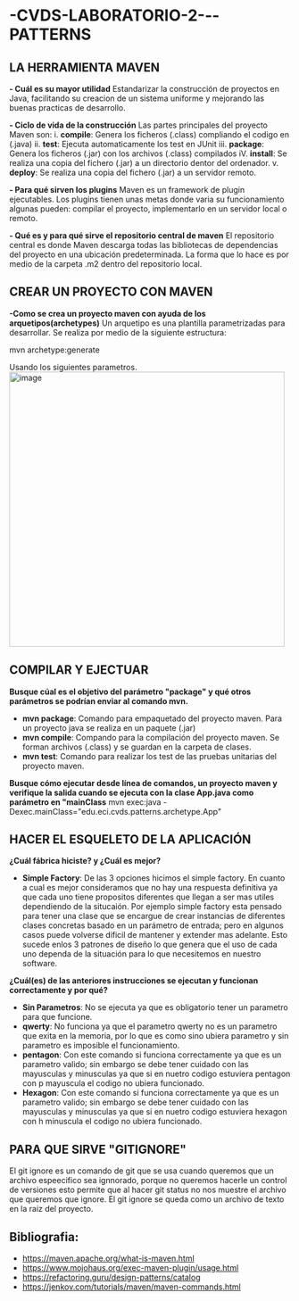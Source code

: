 # -CVDS-LABORATORIO-2---PATTERNS

## **LA HERRAMIENTA MAVEN** 

**- Cuál es su mayor utilidad**
  Estandarizar la construcción de proyectos en Java, facilitando su creacion de un sistema uniforme y mejorando las buenas practicas de desarrollo.
  
**- Ciclo de vida de la construcción**
  Las partes principales del proyecto Maven son:
  i. **compile**: Genera los ficheros (.class) compliando el codigo en (.java)
  ii. **test**: Ejecuta automaticamente los test en JUnit
  iii. **package**: Genera los ficheros (.jar) con los archivos (.class) compilados
  iV. **install**: Se realiza una copia del fichero  (.jar) a un directorio dentor del ordenador.
  v. **deploy**: Se realiza una copia del fichero (.jar) a un servidor remoto.
  
**- Para qué sirven los plugins**
  Maven es un framework de plugin ejecutables. Los plugins tienen unas metas donde varia su funcionamiento algunas pueden: compilar el proyecto, implementarlo en un servidor local o remoto. 
  
**- Qué es y para qué sirve el repositorio central de maven**
  El repositorio central es donde Maven descarga todas las bibliotecas de dependencias del proyecto en una ubicación predeterminada. La forma que lo hace es por medio de la carpeta .m2 dentro del repositorio local. 

## **CREAR UN PROYECTO CON MAVEN**

**-Como se crea un proyecto maven con ayuda de los arquetipos(archetypes)**
  Un arquetipo es una plantilla parametrizadas para desarrollar. Se realiza por medio de la siguiente estructura: 

  mvn archetype:generate

  Usando los siguientes parametros. 
  <img width="493" alt="image" src="https://github.com/Hajaku12/-CVDS-LABORATORIO-2---PATTERNS/assets/62758651/c03efb9c-7f8b-4da5-a342-86ccca39e059">

## **COMPILAR Y EJECTUAR**

**Busque cúal es el objetivo del parámetro "package" y qué otros parámetros se podrían enviar al comando mvn.**
  - **mvn package**: Comando para empaquetado del proyecto maven. Para un proyecto java se realiza en un paquete (.jar)
  - **mvn compile**: Compando para la compilación del proyecto maven. Se forman archivos (.class) y se guardan en la carpeta de clases.
  - **mvn test**: Comando para realizar los test de las pruebas unitarias del proyecto maven.

**Busque cómo ejecutar desde línea de comandos, un proyecto maven y verifique la salida cuando se ejecuta con la clase App.java como parámetro en "mainClass**
  mvn exec:java -Dexec.mainClass="edu.eci.cvds.patterns.archetype.App"

## **HACER EL ESQUELETO DE LA APLICACIÓN**

**¿Cuál fábrica hiciste? y ¿Cuál es mejor?**
  - **Simple Factory**: De las 3 opciones hicimos el simple factory. En cuanto a cual es mejor consideramos que no hay una respuesta definitiva ya que cada uno tiene propositos diferentes que llegan a ser mas utiles dependiendo de la situcaión. Por ejemplo simple factory esta pensado para tener una clase que se encargue de crear instancias de diferentes clases concretas basado en un parámetro de entrada; pero en algunos casos puede volverse dificil de mantener y extender mas adelante. Esto sucede enlos 3 patrones de diseño lo que genera que el uso de cada uno dependa de la situación para lo que necesitemos en nuestro software.
  
**¿Cuál(es) de las anteriores instrucciones se ejecutan y funcionan correctamente y por qué?**
  - **Sin Parametros**: No se ejecuta ya que es obligatorio tener un parametro para que funcione.
  - **qwerty**: No funciona ya que el parametro qwerty no es un parametro que exita en la memoria, por lo que es como sino ubiera parametro y sin parametro es imposible el funcionamiento.
  - **pentagon**: Con este comando si funciona correctamente ya  que es un parametro valido; sin embargo se debe tener cuidado con las mayusculas y minusculas ya que si en nuetro codigo estuviera pentagon con p mayuscula el codigo no ubiera funcionado.
  - **Hexagon**:  Con este comando si funciona correctamente ya  que es un parametro valido; sin embargo se debe tener cuidado con las mayusculas y minusculas ya que si en nuetro codigo estuviera hexagon con h minuscula el codigo no ubiera funcionado.

## **PARA QUE SIRVE "GITIGNORE"**
El git ignore es un comando de git que se usa cuando queremos que un archivo espeecifico sea ignnorado, porque no queremos hacerle un control de versiones esto permite que al hacer git status no nos muestre el archivo que queremos que ignore. El git ignore se queda como un archivo de texto en la raiz del proyecto.
## Bibliografia:
- https://maven.apache.org/what-is-maven.html
- https://www.mojohaus.org/exec-maven-plugin/usage.html
- https://refactoring.guru/design-patterns/catalog
- https://jenkov.com/tutorials/maven/maven-commands.html
